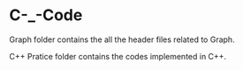 # C-_-Code

Graph folder contains the all the header files related to Graph.

C++ Pratice folder contains the codes implemented in C++.
